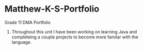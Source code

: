 # Matthew-K-S-Portfolio
Grade 11 DMA Portfolio

1. Throughout this unit I have been working on learning Java and completeing a couple projects to become more familar with the language. 
